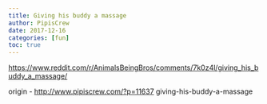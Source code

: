 ```yaml
---
title: Giving his buddy a massage
author: PipisCrew
date: 2017-12-16
categories: [fun]
toc: true
---
```


https://www.reddit.com/r/AnimalsBeingBros/comments/7k0z4l/giving_his_buddy_a_massage/

origin - http://www.pipiscrew.com/?p=11637 giving-his-buddy-a-massage